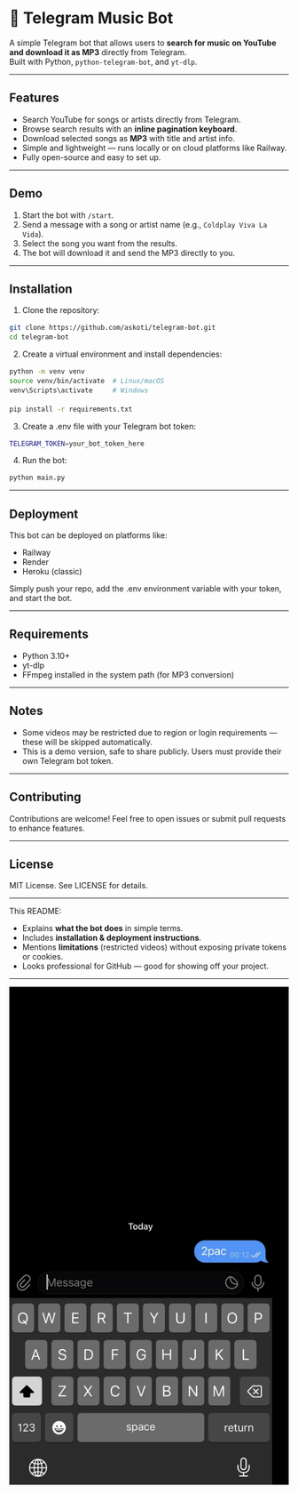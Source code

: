 # 🎵 Telegram Music Bot

A simple Telegram bot that allows users to **search for music on YouTube and download it as MP3** directly from Telegram.  
Built with Python, `python-telegram-bot`, and `yt-dlp`.

---

## Features

- Search YouTube for songs or artists directly from Telegram.
- Browse search results with an **inline pagination keyboard**.
- Download selected songs as **MP3** with title and artist info.
- Simple and lightweight — runs locally or on cloud platforms like Railway.
- Fully open-source and easy to set up.

---

## Demo

1. Start the bot with `/start`.
2. Send a message with a song or artist name (e.g., `Coldplay Viva La Vida`).
3. Select the song you want from the results.
4. The bot will download it and send the MP3 directly to you.

---

## Installation

1. Clone the repository:

```bash
git clone https://github.com/askoti/telegram-bot.git
cd telegram-bot
```

2. Create a virtual environment and install dependencies:

```bash
python -m venv venv
source venv/bin/activate  # Linux/macOS
venv\Scripts\activate     # Windows

pip install -r requirements.txt
```

3. Create a .env file with your Telegram bot token:
   
```bash
TELEGRAM_TOKEN=your_bot_token_here
```

4. Run the bot:
   
```bash
python main.py
```

---

## Deployment

This bot can be deployed on platforms like:

- Railway
- Render
- Heroku (classic)
  
Simply push your repo, add the .env environment variable with your token, and start the bot.

---

## Requirements

- Python 3.10+
- yt-dlp
- FFmpeg installed in the system path (for MP3 conversion)

---
  
## Notes

- Some videos may be restricted due to region or login requirements — these will be skipped automatically.
- This is a demo version, safe to share publicly. Users must provide their own Telegram bot token.

---

## Contributing

Contributions are welcome! Feel free to open issues or submit pull requests to enhance features.

---

## License

MIT License. See LICENSE for details.

---

This README:  

- Explains **what the bot does** in simple terms.  
- Includes **installation & deployment instructions**.  
- Mentions **limitations** (restricted videos) without exposing private tokens or cookies.  
- Looks professional for GitHub — good for showing off your project.  

---

![Telegram Music Bot Demo](demo.GIF)
